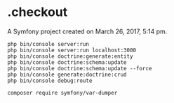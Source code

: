 .checkout
=========

A Symfony project created on March 26, 2017, 5:14 pm.

```
php bin/console server:run
php bin/console server:run localhost:3000
php bin/console doctrine:generate:entity
php bin/console doctrine:schema:update
php bin/console doctrine:schema:update --force
php bin/console generate:doctrine:crud
php bin/console debug:route

composer require symfony/var-dumper
```


